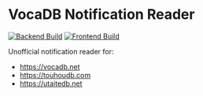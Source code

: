 # VocaDB Notification Reader
[![Backend Build](https://github.com/sanyarnd/vocadb-notification-reader/actions/workflows/backend.yml/badge.svg)](https://github.com/sanyarnd/vocadb-notification-reader/actions/workflows/backend.yml)
[![Frontend Build](https://github.com/sanyarnd/vocadb-notification-reader/actions/workflows/frontend.yml/badge.svg)](https://github.com/sanyarnd/vocadb-notification-reader/actions/workflows/frontend.yml)

Unofficial notification reader for:
* https://vocadb.net
* https://touhoudb.com
* https://utaitedb.net
